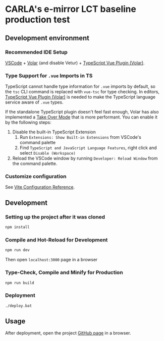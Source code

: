 # CARLA's e-mirror LCT baseline production test

## Development environment

### Recommended IDE Setup

[VSCode](https://code.visualstudio.com/) + [Volar](https://marketplace.visualstudio.com/items?itemName=Vue.volar) (and disable Vetur) + [TypeScript Vue Plugin (Volar)](https://marketplace.visualstudio.com/items?itemName=Vue.vscode-typescript-vue-plugin).

### Type Support for `.vue` Imports in TS

TypeScript cannot handle type information for `.vue` imports by default, so the `tsc` CLI command is replaced with `vue-tsc` for type checking. In editors,  [TypeScript Vue Plugin (Volar)](https://marketplace.visualstudio.com/items?itemName=Vue.vscode-typescript-vue-plugin) is needed to make the TypeScript language service aware of `.vue` types.

If the standalone TypeScript plugin doesn't feel fast enough, Volar has also implemented a [Take Over Mode](https://github.com/johnsoncodehk/volar/discussions/471#discussioncomment-1361669) that is more performant. You can enable it by the following steps:

1. Disable the built-in TypeScript Extension
    1) Run `Extensions: Show Built-in Extensions` from VSCode's command palette
    2) Find `TypeScript and JavaScript Language Features`, right click and select `Disable (Workspace)`
2. Reload the VSCode window by running `Developer: Reload Window` from the command palette.

### Customize configuration

See [Vite Configuration Reference](https://vitejs.dev/config/).

## Development

### Setting up the project after it was cloned

```sh
npm install
```

### Compile and Hot-Reload for Development

```sh
npm run dev
```

Then open `localhost:3000` page in a browser

### Type-Check, Compile and Minify for Production

```sh
npm run build
```

### Deployment

```sh
./deploy.bat
```

## Usage

After deployment, open the project [GitHub page](https://lexasss.github.io/emirror-lct-baseline/) in a browser.